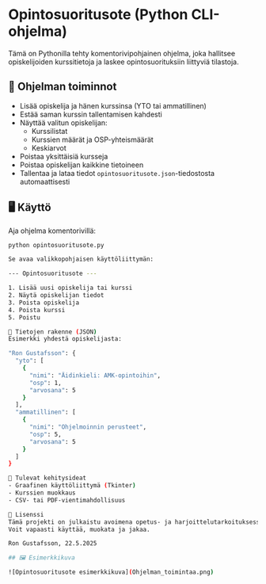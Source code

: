 # Opintosuoritusote (Python CLI-ohjelma)

Tämä on Pythonilla tehty komentorivipohjainen ohjelma, joka hallitsee opiskelijoiden kurssitietoja ja laskee opintosuorituksiin liittyviä tilastoja.

## 🔧 Ohjelman toiminnot

- Lisää opiskelija ja hänen kurssinsa (YTO tai ammatillinen)
- Estää saman kurssin tallentamisen kahdesti
- Näyttää valitun opiskelijan:
  - Kurssilistat
  - Kurssien määrät ja OSP-yhteismäärät
  - Keskiarvot
- Poistaa yksittäisiä kursseja
- Poistaa opiskelijan kaikkine tietoineen
- Tallentaa ja lataa tiedot `opintosuoritusote.json`-tiedostosta automaattisesti

## 🖥️ Käyttö

Aja ohjelma komentorivillä:

```bash
python opintosuoritusote.py

Se avaa valikkopohjaisen käyttöliittymän:

--- Opintosuoritusote ---

1. Lisää uusi opiskelija tai kurssi
2. Näytä opiskelijan tiedot
3. Poista opiskelija
4. Poista kurssi
5. Poistu

💾 Tietojen rakenne (JSON)
Esimerkki yhdestä opiskelijasta:

"Ron Gustafsson": {
  "yto": [
    {
      "nimi": "Äidinkieli: AMK-opintoihin",
      "osp": 1,
      "arvosana": 5
    }
  ],
  "ammatillinen": [
    {
      "nimi": "Ohjelmoinnin perusteet",
      "osp": 5,
      "arvosana": 5
    }
  ]
}

🚀 Tulevat kehitysideat
- Graafinen käyttöliittymä (Tkinter)
- Kurssien muokkaus
- CSV- tai PDF-vientimahdollisuus

📄 Lisenssi
Tämä projekti on julkaistu avoimena opetus- ja harjoittelutarkoituksessa.
Voit vapaasti käyttää, muokata ja jakaa.

Ron Gustafsson, 22.5.2025

## 🖼️ Esimerkkikuva

![Opintosuoritusote esimerkkikuva](Ohjelman_toimintaa.png)

